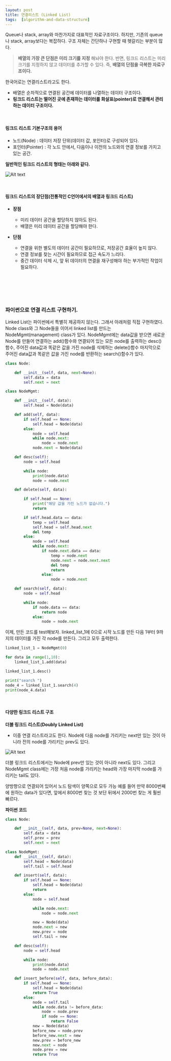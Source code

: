 ```yaml
---
layout: post
title: 연결리스트 (Linked List)
tags:  [algorithm-and-data-structure]
---
```

Queue나 stack, array와 마찬가지로 대표적인 자료구조이다. 하지만, 기존의 queue나 stack, array보다는 복잡하다. 구조 자체는 간단하나 구현할 때 헷갈리는 부분이 많다.

> **배열의 가장 큰 단점은 미리 크기를 지정** 해놔야 한다. 반면, 링크드 리스트는 미리 크기를 지정하지 않고 데이터를 추가할 수 있다. 즉, **배열의 단점을 극복한 자료구조이다.**

한국어로는 연결리스트라고도 한다.
* 배열은 순차적으로 연결된 공간에 데이터를 나열하는 데이터 구조이다.
* **링크드 리스트는 떨어진 곳에 존재하는 데이터를 화살표(pointer)로 연결해서 관리하는 데이터 구조이다.**

&nbsp;
&nbsp;

#### 링크드 리스트 기본구조의 용어
* 노드(Node) : 데이터 저장 단위(데이터 값, 포인터)로 구성되어 있다.
* 포인터(Pointer) : 각 노드 안에서, 다음이나 이전의 노드와의 연결 정보를 가지고 있는 공간.

**일반적인 링크드 리스트의 형태는 아래와 같다.**

![Alt text](/public/post/2019_12_27_linked_list/linked_list.png)

&nbsp;
&nbsp;

#### 링크드 리스트의 장단점(전통적인 C언어에서의 배열과 링크드 리스트)
* **장점**
  * 미리 데이터 공간을 할당하지 않아도 된다.
  * 배열은 미리 데이터 공간을 할당해야 한다.

* **단점**
  * 연결을 위한 별도의 데이터 공간이 필요하므로, 저장공간 효율이 높지 않다.
  * 연결 정보를 찾는 시간이 필요하므로 접근 속도가 느리다.
  * 중간 데이터 삭제 시, 앞 뒤 데이터의 연결을 재구성해야 하는 부가적인 작업이 필요하다.

&nbsp;
---
&nbsp;

### 파이썬으로 연결 리스트 구현하기.
Linked List는 파이썬에서 특별히 제공하지 않는다. 그래서 아래처럼 직접 구현하였다. Node class와 그 Node들을 이어서 linked list를 만드는 NodeMgmt(management) class가 있다. NodeMgmt에는 data값을 받으면 새로운 Node를 만들어 연결하는 add()함수와 연결되어 있는 모든 node를 출력하는 desc()함수, 주어진 data값과 똑같은 값을 가진 node를 삭제하는 delete()함수 마지막으로 주어진 data값과 똑같은 값을 가진 node를 반환하는 search()함수가 있다.

~~~python
class Node:

    def __init__(self, data, next=None):
        self.data = data
        self.next = next

class NodeMgmt:

    def __init__(self, data):
        self.head = Node(data)

    def add(self, data):
        if self.head == None:
            self.head = Node(data)
        else:
            node = self.head
            while node.next:
                node = node.next
            node.next = Node(data)    

    def desc(self):
        node = self.head

        while node:
            print(node.data)
            node = node.next

    def delete(self, data):

        if self.head == None:
            print("해당 값을 가진 노드가 없습니다.")
            return

        if self.head.data == data:
            temp = self.head
            self.head = self.head.next
            del temp
        else:
            node = self.head
            while node.next:
                if node.next.data == data:
                    temp = node.next
                    node.next = node.next.next
                    del temp
                    return
                else:
                    node = node.next

    def search(self, data):
        node = self.head

        while node:
            if node.data == data:
                return node
            else:
                node = node.next
~~~
이제, 만든 코드를 test해보자. linked_list_1에 0으로 시작 노드를 만든 다음 1부터 9까지의 데이터를 가진 각 node를 만든다. 그리고 모두 출력한다.

~~~python
linked_list_1 = NodeMgmt(0)

for data in range(1,10):
    linked_list_1.add(data)

linked_list_1.desc()

print("search ")
node_4 = linked_list_1.search(4)
print(node_4.data)
~~~

&nbsp;
#### 다양한 링크드 리스트 구조
**더블 링크드 리스트(Doubly Linked List)**
* 이중 연결 리스트라고도 한다. Node에 다음 node를 가리키는 next만 있는 것이 아니라 전의 node를 가리키는 prev도 있다.

![Alt text](/public/post/2019_12_27_linked_list/doubly_linked_list.png)

더블 링크드 리스트에서는 Node에 prev만 있는 것이 아니라 next도 있다. 그리고 NodeMgmt class에는 가장 처음 node를 가리키는 head와 가장 마지막 node를 가리키는 tail도 있다.

양방향으로 연결되어 있어서 노드 탐색이 양쪽으로 모두 가능 예를 들어 만약 8000번째에 원하는 data가 있다면, 앞에서 8000번 찾는 것 보단 뒤에서 2000번 찾는 게 훨씬 빠르다.

**파이썬 코드**

~~~python
class Node:

    def __init__(self, data, prev=None, next=None):
        self.data = data
        self.prev = prev
        self.next = next

class NodeMgmt:
    def __init__(self, data):
        self.head = Node(data)
        self.tail = self.head

    def insert(self, data):
        if self.head == None:
            self.head = Node(data)
            return
        else:
            node = self.head

            while node.next:
                node = node.next

            new = Node(data)
            node.next = new
            new.prev = node
            self.tail = new

    def desc(self):
        node = self.head

        while node:
            print(node.data)
            node = node.next

    def insert_before(self, data, before_data):
        if self.head == None:
            self.head = Node(data)
            return True
        else:
            node = self.tail
            while node.data != before_data:
                node = node.prev
                if node == None:
                    return False
            new = Node(data)
            before_new = node.prev
            before_new.next = new
            new.prev = before_new
            new.next = node
            node.prev = new
            return True
~~~
